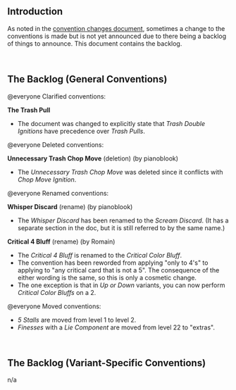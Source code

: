 ## Introduction

As noted in the [convention changes document](convention-changes.md), sometimes a change to the conventions is made but is not yet announced due to there being a backlog of things to announce. This document contains the backlog.

<br />

## The Backlog (General Conventions)

@everyone Clarified conventions:

**The Trash Pull**

- The document was changed to explicitly state that *Trash Double Ignitions* have precedence over *Trash Pulls*.

@everyone Deleted conventions:

**Unnecessary Trash Chop Move** (deletion) (by pianoblook)

- The *Unnecessary Trash Chop Move* was deleted since it conflicts with *Chop Move Ignition*.

@everyone Renamed conventions:

**Whisper Discard** (rename) (by pianoblook)

- The *Whisper Discard* has been renamed to the *Scream Discard*. (It has a separate section in the doc, but it is still referred to by the same name.)

**Critical 4 Bluff** (rename) (by Romain)

- The *Critical 4 Bluff* is renamed to the *Critical Color Bluff*.
- The convention has been reworded from applying "only to 4's" to applying to "any critical card that is not a 5". The consequence of the either wording is the same, so this is only a cosmetic change.
- The one exception is that in *Up or Down* variants, you can now perform *Critical Color Bluffs* on a 2.

@everyone Moved conventions:

- *5 Stalls* are moved from level 1 to level 2.
- *Finesses* with a *Lie Component* are moved from level 22 to "extras".

<br />

## The Backlog (Variant-Specific Conventions)

n/a
